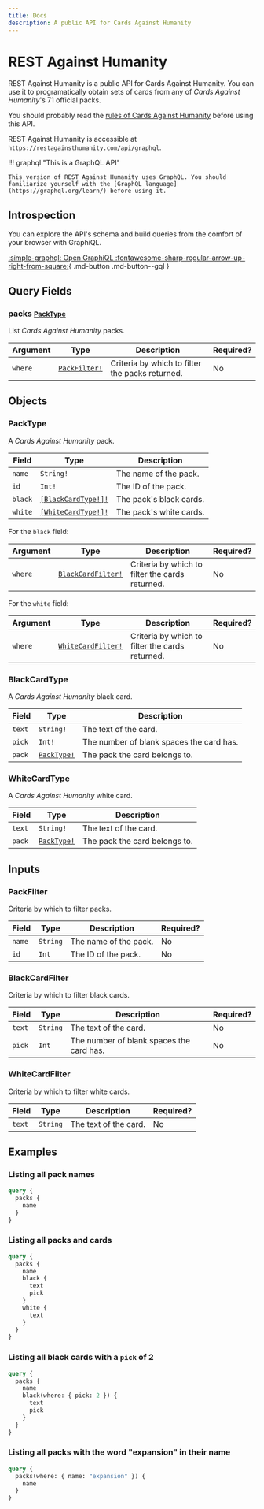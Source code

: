 ```yaml
---
title: Docs
description: A public API for Cards Against Humanity
---
```


# REST Against Humanity

REST Against Humanity is a public API for Cards Against Humanity. You can use it to programatically obtain sets of
cards from any of _Cards Against Humanity_'s 71 official packs.

You should probably read the [rules of Cards Against Humanity](https://s3.amazonaws.com/cah/CAH_Rules.pdf) before using
this API.

REST Against Humanity is accessible at `https://restagainsthumanity.com/api/graphql`.

!!! graphql "This is a GraphQL API"

    This version of REST Against Humanity uses GraphQL. You should familiarize yourself with the [GraphQL language](https://graphql.org/learn/) before using it.

## Introspection

You can explore the API's schema and build queries from the comfort of your browser with
GraphiQL.

[:simple-graphql: Open GraphiQL :fontawesome-sharp-regular-arrow-up-right-from-square:](/api/graphql){ .md-button .md-button--gql }

## Query Fields

### packs <small markdown>[PackType](#packtype)</small>

List _Cards Against Humanity_ packs.

| **Argument** | **Type**                    | **Description**                                 | **Required?** |
| ------------ | --------------------------- | ----------------------------------------------- | ------------- |
| `where`      | [`PackFilter!`](#packinput) | Criteria by which to filter the packs returned. | No            |

## Objects

### PackType

A _Cards Against Humanity_ pack.

| **Field** | **Type**                              | **Description**         |
| --------- | ------------------------------------- | ----------------------- |
| `name`    | `String!`                             | The name of the pack.   |
| `id`      | `Int!`                                | The ID of the pack.     |
| `black`   | [`[BlackCardType!]!`](#blackcardtype) | The pack's black cards. |
| `white`   | [`[WhiteCardType!]!`](#whitecardtype) | The pack's white cards. |

For the `black` field:

| **Argument** | **Type**                              | **Description**                                 | **Required?** |
| ------------ | ------------------------------------- | ----------------------------------------------- | ------------- |
| `where`      | [`BlackCardFilter!`](#blackcardinput) | Criteria by which to filter the cards returned. | No            |

For the `white` field:

| **Argument** | **Type**                              | **Description**                                 | **Required?** |
| ------------ | ------------------------------------- | ----------------------------------------------- | ------------- |
| `where`      | [`WhiteCardFilter!`](#whitecardinput) | Criteria by which to filter the cards returned. | No            |

### BlackCardType

A _Cards Against Humanity_ black card.

| **Field** | **Type**                 | **Description**                          |
| --------- | ------------------------ | ---------------------------------------- |
| `text`    | `String!`                | The text of the card.                    |
| `pick`    | `Int!`                   | The number of blank spaces the card has. |
| `pack`    | [`PackType!`](#packtype) | The pack the card belongs to.            |

### WhiteCardType

A _Cards Against Humanity_ white card.

| **Field** | **Type**                 | **Description**               |
| --------- | ------------------------ | ----------------------------- |
| `text`    | `String!`                | The text of the card.         |
| `pack`    | [`PackType!`](#packtype) | The pack the card belongs to. |

## Inputs

### PackFilter

Criteria by which to filter packs.

| **Field** | **Type** | **Description**       | **Required?** |
| --------- | -------- | --------------------- | ------------- |
| `name`    | `String` | The name of the pack. | No            |
| `id`      | `Int`    | The ID of the pack.   | No            |

### BlackCardFilter

Criteria by which to filter black cards.

| **Field** | **Type** | **Description**                          | **Required?** |
| --------- | -------- | ---------------------------------------- | ------------- |
| `text`    | `String` | The text of the card.                    | No            |
| `pick`    | `Int`    | The number of blank spaces the card has. | No            |

### WhiteCardFilter

Criteria by which to filter white cards.

| **Field** | **Type** | **Description**       | **Required?** |
| --------- | -------- | --------------------- | ------------- |
| `text`    | `String` | The text of the card. | No            |

## Examples

### Listing all pack names

```graphql
query {
  packs {
    name
  }
}
```

### Listing all packs and cards

```graphql
query {
  packs {
    name
    black {
      text
      pick
    }
    white {
      text
    }
  }
}
```

### Listing all black cards with a `pick` of 2

```graphql
query {
  packs {
    name
    black(where: { pick: 2 }) {
      text
      pick
    }
  }
}
```

### Listing all packs with the word "expansion" in their name

```graphql
query {
  packs(where: { name: "expansion" }) {
    name
  }
}
```
